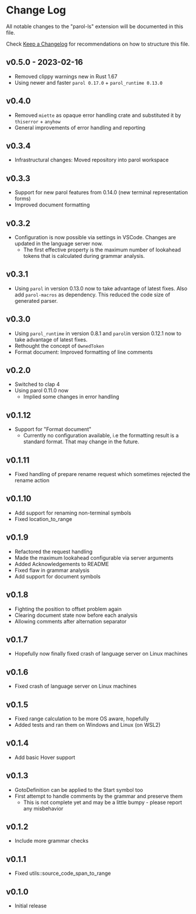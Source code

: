 # Change Log

All notable changes to the "parol-ls" extension will be documented in this file.

Check [Keep a Changelog](http://keepachangelog.com/) for recommendations on how to structure this
file.

## v0.5.0 - 2023-02-16

* Removed clippy warnings new in Rust 1.67
* Using newer and faster `parol 0.17.0` + `parol_runtime 0.13.0`

## v0.4.0

* Removed `miette` as opaque error handling crate and substituted it by `thiserror` + `anyhow`
* General improvements of error handling and reporting

## v0.3.4

* Infrastructural changes: Moved repository into parol workspace

## v0.3.3

* Support for new parol features from 0.14.0 (new terminal representation forms)
* Improved document formatting

## v0.3.2

* Configuration is now possible via settings in VSCode. Changes are updated in the language server
now.
  * The first effective property is the maximum number of lookahead tokens that is calculated
  during grammar analysis.

## v0.3.1

* Using `parol` in version 0.13.0 now to take advantage of latest fixes. Also add `parol-macros` as
dependency. This reduced the code size of generated parser.

## v0.3.0

* Using `parol_runtime` in version 0.8.1 and `parol`in version 0.12.1 now to take advantage of
latest fixes.
* Rethought the concept of `OwnedToken`
* Format document: Improved formatting of line comments

## v0.2.0

* Switched to clap 4
* Using parol 0.11.0 now
  * Implied some changes in error handling

## v0.1.12

* Support for "Format document"
  * Currently no configuration available, i.e the formatting result is a standard format. That may
  change in the future.

## v0.1.11

* Fixed handling of prepare rename request which sometimes rejected the rename action

## v0.1.10

* Add support for renaming non-terminal symbols
* Fixed location_to_range

## v0.1.9

* Refactored the request handling
* Made the maximum lookahead configurable via server arguments
* Added Acknowledgements to README
* Fixed flaw in grammar analysis
* Add support for document symbols

## v0.1.8

* Fighting the position to offset problem again
* Clearing document state now before each analysis
* Allowing comments after alternation separator

## v0.1.7

* Hopefully now finally fixed crash of language server on Linux machines

## v0.1.6

* Fixed crash of language server on Linux machines

## v0.1.5

* Fixed range calculation to be more OS aware, hopefully
* Added tests and ran them on Windows and Linux (on WSL2)

## v0.1.4

* Add basic Hover support

## v0.1.3

* GotoDefinition can be applied to the Start symbol too
* First attempt to handle comments by the grammar and preserve them
  * This is not complete yet and may be a little bumpy - please report any misbehavior

## v0.1.2

* Include more grammar checks

## v0.1.1

* Fixed utils::source_code_span_to_range

## v0.1.0

* Initial release
